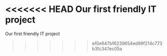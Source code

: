 <<<<<<< HEAD
Our first friendly IT project
=======
Our first friendly IT project
>>>>>>> ef0e647bf6239654ed99f214c773b3fc347ec05a
